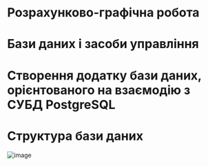 # Розрахунково-графічна робота
# Бази даних і засоби управління
#  Створення додатку бази даних, орієнтованого на взаємодію з СУБД PostgreSQL
# Структура бази даних
![image](https://github.com/user-attachments/assets/9ad77d3f-fc6b-4bb4-8dcd-dcb1fddc369d)



